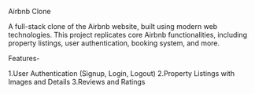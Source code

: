 Airbnb Clone

A full-stack clone of the Airbnb website, built using modern web technologies. This project replicates core Airbnb functionalities, including property listings, user authentication, booking system, and more.

Features-

1.User Authentication (Signup, Login, Logout)
2.Property Listings with Images and Details
3.Reviews and Ratings

